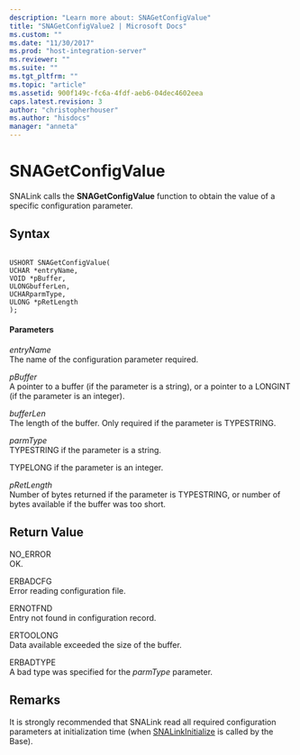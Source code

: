 ```yaml
---
description: "Learn more about: SNAGetConfigValue"
title: "SNAGetConfigValue2 | Microsoft Docs"
ms.custom: ""
ms.date: "11/30/2017"
ms.prod: "host-integration-server"
ms.reviewer: ""
ms.suite: ""
ms.tgt_pltfrm: ""
ms.topic: "article"
ms.assetid: 900f149c-fc6a-4fdf-aeb6-04dec4602eea
caps.latest.revision: 3
author: "christopherhouser"
ms.author: "hisdocs"
manager: "anneta"
---
```

# SNAGetConfigValue
SNALink calls the **SNAGetConfigValue** function to obtain the value of a specific configuration parameter.  
  
## Syntax  
  
```  
  
USHORT SNAGetConfigValue(  
UCHAR *entryName,  
VOID *pBuffer,  
ULONGbufferLen,  
UCHARparmType,  
ULONG *pRetLength  
);  
```  
  
#### Parameters  
 *entryName*  
 The name of the configuration parameter required.  
  
 *pBuffer*  
 A pointer to a buffer (if the parameter is a string), or a pointer to a LONGINT (if the parameter is an integer).  
  
 *bufferLen*  
 The length of the buffer. Only required if the parameter is TYPESTRING.  
  
 *parmType*  
 TYPESTRING if the parameter is a string.  
  
 TYPELONG if the parameter is an integer.  
  
 *pRetLength*  
 Number of bytes returned if the parameter is TYPESTRING, or number of bytes available if the buffer was too short.  
  
## Return Value  
 NO_ERROR  
 OK.  
  
 ERBADCFG  
 Error reading configuration file.  
  
 ERNOTFND  
 Entry not found in configuration record.  
  
 ERTOOLONG  
 Data available exceeded the size of the buffer.  
  
 ERBADTYPE  
 A bad type was specified for the *parmType* parameter.  
  
## Remarks  
 It is strongly recommended that SNALink read all required configuration parameters at initialization time (when [SNALinkInitialize](../core/snalinkinitialize2.md) is called by the Base).

